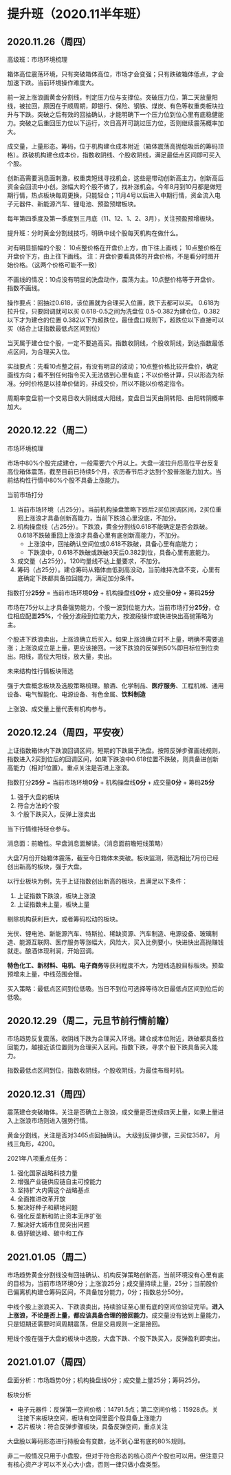 # 提升班（2020.11半年班）

## 2020.11.26（周四）

高级班：市场环境梳理

箱体高位震荡环境，只有突破箱体高位，市场才会变强；只有跌破箱体低点，才会加速下跌。当前环境操作难度大。

前一波上涨浪画黄金分割线，判定压力位与支撑位。突破压力位，第二天放量阳线，被拉回，原因在于顺周期，即银行、保险、钢铁、煤炭、有色等权重类板块拉升与下跌。突破之后有效的回抽确认，才能明确下一个压力位到位心里有底稳健能力。突破之后重回压力位以下运行，次日高开可跳过压力位，否则继续震荡概率加大。

成交量，上量形态。筹码，位于机构建仓成本附近（箱体震荡高抛低吸后的筹码顶格）。跌破机构建仓成本价，指数收阴线、个股收阴线，满足最低点区间即可买入个股。

创新高需要消息面刺激，权重类短线寻找机会，这些是带动创新高主力。创新高后资金会回流中小创。涨幅大的个股不做了，找补涨机会。今年8月到10月都是做短期行情，热点板块每周更换，只能轻仓；11月4号以后进入中期行情，资金流入电子元器件、新能源汽车、锂电池、预盈预增板块。

每年第四季度及第一季度到三月底（11、12、1、2、3月），关注预盈预增板块。

提升班：分时黄金分割线技巧，明确中线个股每天机构在做什么。

对有明显振幅的个股：
10点整价格在开盘价上方，由下往上画线；
10点整价格在开盘价下方，由上往下画线。
注：开盘价要看具体的开盘价格，不是看分时图开始价格。（这两个价格可能不一致）

不画线的情况：10点没有明显的洗盘动作，震荡为主。10点整价格等于开盘价。指数不画线。

操作要点：回抽过0.618，该位置就为合理买入位置，跌下去都可以买。
0.618为拉升位，只要回调就可以买
0.618-0.5之间为洗盘位
0.5-0.382为建仓位，0.382以下才为建仓的位置
0.382以下为超跌位，最佳盘口规则下，超跌位以下直接可以买（结合上证指数最低点区间到位）

当天属于建仓位个股，一定不要追高买。指数收阴线，个股收阴线，到达指数最低点区间，为合理买入位。

实战要点：先看10点整之前，有没有明显的波动；10点整价格比较开盘价，确定画线方向；看不到任何指令买入无法做到心里有底；不以价格计算，只以形态为标准。分时价格是以挂单价做的，非成交价，所以不能以价格定指令。

周期率变盘前一个交易日收大阴线或大阳线，变盘日当天由阴转阳、由阳转阴概率加大。

## 2020.12.22（周二）

市场环境梳理

市场中80%个股完成建仓，一般需要六个月以上。大盘一波拉升后高位平台反复高位箱体震荡，截至目前已持续5个月，农历春节后才达到个股普涨能力加大。当前结构性行情中80%个股不具备上涨能力。

当前市场打分

1. 当前市场环境（占25分）。当前机构操盘策略下跌后2买位回调区间，2买位重回上涨浪才具备创新高能力，当前下跌浪心里没底，不加分。
2. 机构操盘线（占25分）。下跌浪，黄金分割线0.618不能确定是否会跌破。0.618不跌破重回上涨浪才具备心里有底创新高能力，不加分。
   - 上涨浪中，回抽确认空间位或0.618不跌破，具备心里有底能力；
   - 下跌浪中，0.618不跌破或跌破3天后0.382到位，具备心里有底能力。
3. 成交量（占25分）。120均量线不达上量要求，不加分。
4. 筹码（占25分）。建仓筹码从箱体由低到高没动，当前维持洗盘不变，心里有底确定下跌都具备拉回能力，满足加分条件。

指数打分**25分** = 当前市场环境**0分** + 机构操盘线**0分** + 成交量**0分** + 筹码**25分**

市场在75分以上才具备强势能力，个股一波到位能力大。当前市场打分**25分**，仓位相应配置**25%**，个股分波段到位能力大，按波段操作或快进快出高抛策略为主。

个股进下跌浪卖出，上涨浪确立后买入。如果上涨浪确立时不上量，明确不需要追涨；上涨浪成立是上量，更应该接回。一波下跌浪的反弹到50%即目标位到位卖出。阳线，高位大阳线，放大量，卖出。

未来结构性行情板块筛选

强于大盘概念板块及选股策略梳理。酿酒、化学制品、**医疗服务**、工程机械、通用设备、电气智能化、电源设备、有色金属、**饮料制造**

上涨浪、成交量上量代表有机构参与。

## 2020.12.24（周四，平安夜）

上证指数箱体内下跌浪回调区间，短期的下跌属于洗盘。按照反弹步骤画线规则，指数进入2买到位后的回调区间，如果下跌浪中0.618位置不跌破，则具备进创新高能力（相对1位置）。重点关注是否进上涨浪。

指数打分**25分** = 当前市场环境**0分** + 机构操盘线**0分** + 成交量**0分** + 筹码**25分**

1. 强于大盘的板块
2. 符合方法的个股
3. 个股下跌买入，反弹上涨卖出

当下行情维持轻仓参与。

消息面：前瞻性。早盘消息面解读。（消息面前瞻短线策略）

大盘7月份开始箱体震荡，截至今日箱体未突破。板块监测，筛选相比7月份已经创出新高的板块，强于大盘。

以行业板块为例，先于上证指数创出新高的板块，且满足以下条件：

1. 上证指数下跌浪，板块上涨浪
2. 上证指数未上量，板块上量

剔除机构获利巨大，或者筹码松动的板块。

光伏、锂电池、新能源汽车、特斯拉、稀缺资源、汽车制造、电源设备、玻璃制造、能源互联网、医疗服务等涨幅大，风险大，买入比例要小，快进快出高抛赚钱就走。酿酒体现利润，开始回调。

**特色化工、新材料、电机、电子商务**等获利程度不大，为短线选股目标板块。预盈预增未上量，中线范围会慢。

买入策略：最低点区间到位低吸。当日不到位可选择等待次日最低点区间到位后的低吸。

## 2020.12.29（周二，元旦节前行情前瞻）

市场趋势反复震荡。收阴线下跌为合理买入环境。建仓成本位附近，跌破都具备拉回能力，越接近该位置则为合理买入区间。指数下跌，寻求个股下跌具备买入能力。

指数最低点区间到位，指数收阴线，个股收阴线，为最佳布局时机。

## 2020.12.31（周四）

震荡建仓突破箱体。关注是否确立上涨浪，成交量是否连续四天上量，如果上量进入上涨浪市场则进入强势行情。

黄金分割线，关注是否对3465点回抽确认。
大级别反弹步骤，三买位3587。
月线三角形，4200。

2021年八项重点任务：

1. 强化国家战略科技力量
2. 增强产业链供应链自主可控能力
3. 坚持扩大内需这个战略基点
4. 全面推进改革开放
5. 解决好种子和耕地问题
6. 强化反垄断和防止资本无序扩张
7. 解决好大城市住房突出问题
8. 做好碳达峰、碳中和工作

## 2021.01.05（周二）

市场趋势黄金分割线没有回抽确认、机构反弹策略创新高，当前环境没有心里有底的目标为，当前市场环境0分；上涨浪25分；成交量持续上量，25分；当前股价已偏离机构建仓筹码区间，不具备加分能力，0分；指数总分50分。

中线个股上涨浪买入、下跌浪卖出，持续验证至心里有底的空间位验证完毕。**进入上涨浪，不论是否上量，都应该具备合理的接回能力**。成交量没有达到上量能力，只是短期还需要时间周期震荡，但是交易规则一定是接回。

短线个股在强于大盘的板块中选股，大盘下跌、个股下跌买入，反弹盈利即卖出。

## 2021.01.07（周四）

盘面分析：市场趋势0分；机构操盘线0分；成交量上量25分；筹码25分。

板块分析

- 电子元器件：反弹第一空间价格：14791.5点；第二空间价格：15928点。关注接下来板块空间，板块有空间里面个股具备上涨能力
- 芯片板块：符合反弹步骤板块，具备反弹空间，重点关注

大盘股以筹码形态进行持股会有变数，达不到心里有底的80%规则。

非二一般情况只用于小盘股，但对于符合形态的核心资产个股也可以用。但注意只有核心资产才可以不关心大小盘，否则一律只做小盘类型。
